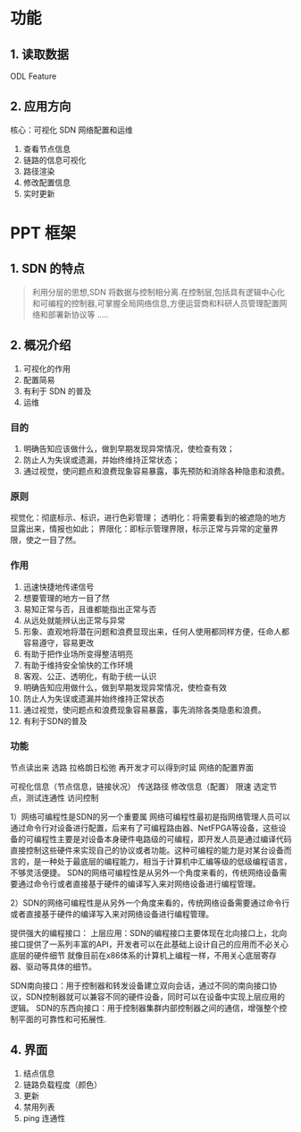 # 功能
## 1. 读取数据
ODL Feature
## 2. 应用方向
核心：可视化 SDN 网络配置和运维
1. 查看节点信息
1. 链路的信息可视化
1. 路径渲染
1. 修改配置信息
1. 实时更新

# PPT 框架
## 1. SDN 的特点
> 利用分层的思想,SDN 将数据与控制相分离.在控制层,包括具有逻辑中心化和可编程的控制器,可掌握全局网络信息,方便运营商和科研人员管理配置网络和部署新协议等
.....
## 2. 概况介绍
1. 可视化的作用
  1. 配置简易
  1. 有利于 SDN 的普及
  1. 运维
  
### 目的  
  1. 明确告知应该做什么，做到早期发现异常情况，使检查有效；
  2. 防止人为失误或遗漏，并始终维持正常状态；
  3. 通过视觉，使问题点和浪费现象容易暴露，事先预防和消除各种隐患和浪费。
  
### 原则
  视觉化：彻底标示、标识，进行色彩管理；
  透明化：将需要看到的被遮隐的地方显露出来，情报也如此；
  界限化：即标示管理界限，标示正常与异常的定量界限，使之一目了然。
  
### 作用  
  1. 迅速快捷地传递信号
  2. 想要管理的地方一目了然
  3. 易知正常与否，且谁都能指出正常与否
  4. 从远处就能辨认出正常与异常
  5. 形象、直观地将潜在问题和浪费显现出来，任何人使用都同样方便，任命人都容易遵守，容易更改
  6. 有助于把作业场所变得整洁明亮
  7. 有助于维持安全愉快的工作环境
  8. 客观、公正、透明化，有助于统一认识
  9. 明确告知应用做什么，做到早期发现异常情况，使检查有效
  10. 防止人为失误或遗漏并始终维持正常状态
  11. 通过视觉，使问题点和浪费现象容易暴露，事先消除各类隐患和浪费。
  12. 有利于SDN的普及
  
### 功能
  节点读出来
  选路
  拉格朗日松弛
  再开发才可以得到时延
  网络的配置界面
  
  可视化信息（节点信息，链接状况）
  传送路径
  修改信息（配置）
  限速
  选定节点，测试连通性
  访问控制
  
  
 1）网络可编程性是SDN的另一个重要属
网络可编程性最初是指网络管理人员可以通过命令行对设备进行配置，后来有了可编程路由器、NetFPGA等设备，这些设备的可编程性主要是对设备本身硬件电路级的可编程，即开发人员是通过编译代码直接控制这些硬件来实现自己的协议或者功能。这种可编程的能力是对某台设备而言的，是一种处于最底层的编程能力，相当于计算机中汇编等级的低级编程语言，不够灵活便捷。
SDN的网络可编程性是从另外一个角度来看的，传统网络设备需要通过命令行或者直接基于硬件的编译写入来对网络设备进行编程管理。
  
2）SDN的网络可编程性是从另外一个角度来看的，传统网络设备需要通过命令行或者直接基于硬件的编译写入来对网络设备进行编程管理。



提供强大的编程接口：
  上层应用：SDN的编程接口主要体现在北向接口上，北向接口提供了一系列丰富的API，开发者可以在此基础上设计自己的应用而不必关心底层的硬件细节
      就像目前在x86体系的计算机上编程一样，不用关心底层寄存器、驱动等具体的细节。
  
  SDN南向接口：用于控制器和转发设备建立双向会话，通过不同的南向接口协议，SDN控制器就可以兼容不同的硬件设备，同时可以在设备中实现上层应用的逻辑。
  SDN的东西向接口：用于控制器集群内部控制器之间的通信，增强整个控制平面的可靠性和可拓展性.
  
  
## 4. 界面
1. 结点信息
1. 链路负载程度（颜色）
1. 更新
1. 禁用列表
1. ping 连通性
